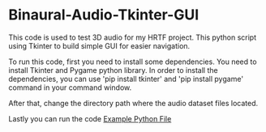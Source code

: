 # Binaural-Audio-Tkinter-GUI

This code is used to test 3D audio for my HRTF project. This python script using Tkinter to build simple GUI for easier navigation.

To run this code, first you need to install some dependencies. You need to install Tkinter and Pygame python library. In order to install the dependencies, you can use 'pip install tkinter' and 'pip install pygame' command in your command window.

After that, change the directory path where the audio dataset files located.

Lastly you can run the code [Example Python File](test-play-audio2.py)
